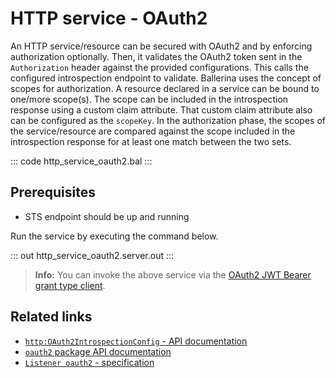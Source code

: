 # HTTP service - OAuth2

An HTTP service/resource can be secured with OAuth2 and by enforcing authorization optionally. Then, it validates the OAuth2 token sent in the `Authorization` header against the provided configurations. This calls the configured introspection endpoint to validate. Ballerina uses the concept of scopes for authorization. A resource declared in a service can be bound to one/more scope(s). The scope can be included in the introspection response using a custom claim attribute. That custom claim attribute also can be configured as the `scopeKey`. In the authorization phase, the scopes of the service/resource are compared against the scope included in the introspection response for at least one match between the two sets.

::: code http_service_oauth2.bal :::

## Prerequisites
- STS endpoint should be up and running

Run the service by executing the command below.

::: out http_service_oauth2.server.out :::

>**Info:** You can invoke the above service via the [OAuth2 JWT Bearer grant type client](/learn/by-example/http-client-oauth2-jwt-bearer-grant-type).

## Related links
- [`http:OAuth2IntrospectionConfig` - API documentation](https://lib.ballerina.io/ballerina/http/latest/records/OAuth2IntrospectionConfig)
- [`oauth2` package API documentation](https://lib.ballerina.io/ballerina/oauth2/latest/)
- [`Listener oauth2` - specification](https://ballerina.io/spec/http/#9114-listener---oauth2)
